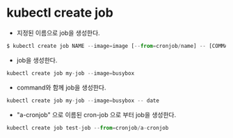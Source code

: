 # kubectl create job

- 지정된 이름으로 job을 생성한다. 

```py
$ kubectl create job NAME --image=image [--from=cronjob/name] -- [COMMAND] [args...]
```

- job을 생성한다. 

```py
kubectl create job my-job --image=busybox
```

- command와 함께 job을 생성한다. 

```py
kubectl create job my-job --image=busybox -- date
```

- "a-cronjob" 으로 이름된 cron-job 으로 부터 job을 생성한다. 

```py
kubectl create job test-job --from=cronjob/a-cronjob
```